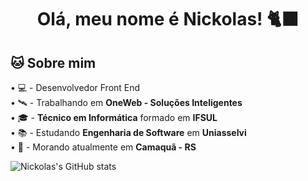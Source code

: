 # <h1 align="center">Olá, meu nome é Nickolas! 🐈‍⬛</h1>

## 🐱 Sobre mim
 • 💻 - Desenvolvedor Front End  
 • 🛰️ - Trabalhando em **OneWeb - Soluções Inteligentes**  
 • 🎓 - **Técnico em Informática** formado em **IFSUL**   
 • 📚 - Estudando **Engenharia de Software** em **Uniasselvi**  
 • 📌 - Morando atualmente em **Camaquã - RS**  

 ![Nickolas's GitHub stats](https://github-readme-stats-8a9j.vercel.app/api?username=NickoalsPogozelski&show_icons=true&theme=dracula&hide=stars,issues&show=prs_merged,prs_merged_percentage)
